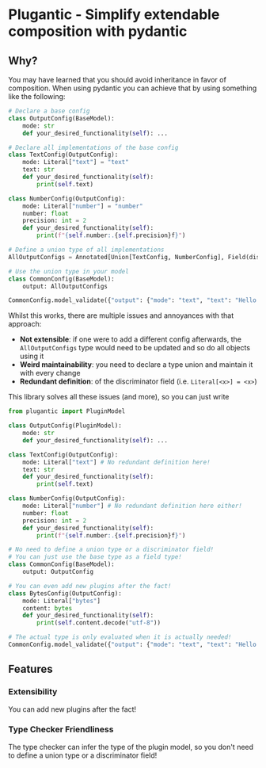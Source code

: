 # Plugantic - Simplify extendable composition with pydantic

## Why?

You may have learned that you should avoid inheritance in favor of composition. When using pydantic you can achieve that by using something like the following:

```python
# Declare a base config
class OutputConfig(BaseModel):
    mode: str
    def your_desired_functionality(self): ...

# Declare all implementations of the base config
class TextConfig(OutputConfig):
    mode: Literal["text"] = "text"
    text: str
    def your_desired_functionality(self):
        print(self.text)

class NumberConfig(OutputConfig):
    mode: Literal["number"] = "number"
    number: float
    precision: int = 2
    def your_desired_functionality(self):
        print(f"{self.number:.{self.precision}f}")

# Define a union type of all implementations
AllOutputConfigs = Annotated[Union[TextConfig, NumberConfig], Field(discriminator="mode")]

# Use the union type in your model
class CommonConfig(BaseModel):
    output: AllOutputConfigs

CommonConfig.model_validate({"output": {"mode": "text", "text": "Hello World"}})
```

Whilst this works, there are multiple issues and annoyances with that approach:
 - **Not extensible**: if one were to add a different config afterwards, the `AllOutputConfigs` type would need to be updated and so do all objects using it
 - **Weird maintainability**: you need to declare a type union and maintain it with every change
 - **Redundant definition**: of the discriminator field (i.e. `Literal[<x>] = <x>`)

This library solves all these issues (and more), so you can just write

```python
from plugantic import PluginModel

class OutputConfig(PluginModel):
    mode: str
    def your_desired_functionality(self): ...

class TextConfig(OutputConfig):
    mode: Literal["text"] # No redundant definition here!
    text: str
    def your_desired_functionality(self):
        print(self.text)

class NumberConfig(OutputConfig):
    mode: Literal["number"] # No redundant definition here either!
    number: float
    precision: int = 2
    def your_desired_functionality(self):
        print(f"{self.number:.{self.precision}f}")

# No need to define a union type or a discriminator field!
# You can just use the base type as a field type!
class CommonConfig(BaseModel):
    output: OutputConfig

# You can even add new plugins after the fact!
class BytesConfig(OutputConfig):
    mode: Literal["bytes"]
    content: bytes
    def your_desired_functionality(self):
        print(self.content.decode("utf-8"))

# The actual type is only evaluated when it is actually needed!
CommonConfig.model_validate({"output": {"mode": "text", "text": "Hello World"}})
```

## Features

### Extensibility

You can add new plugins after the fact!

### Type Checker Friendliness

The type checker can infer the type of the plugin model, so you don't need to define a union type or a discriminator field!
